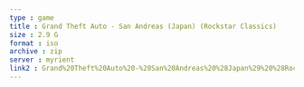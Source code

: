 ```yaml
---
type : game
title : Grand Theft Auto - San Andreas (Japan) (Rockstar Classics)
size : 2.9 G
format : iso
archive : zip
server : myrient
link2 : Grand%20Theft%20Auto%20-%20San%20Andreas%20%28Japan%29%20%28Rockstar%20Classics%29
---
```

